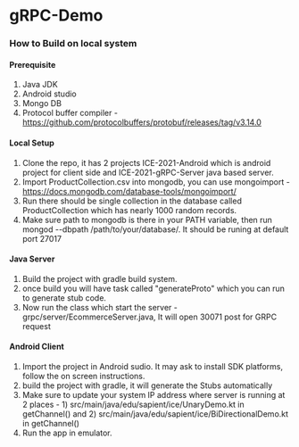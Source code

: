 # gRPC-Demo
### How to Build on local system

#### Prerequisite
1. Java JDK
2. Android studio
3. Mongo DB
4. Protocol buffer compiler - https://github.com/protocolbuffers/protobuf/releases/tag/v3.14.0


#### Local Setup
1. Clone the repo, it has 2 projects ICE-2021-Android which is android project for client side and ICE-2021-gRPC-Server java based server.
2. Import ProductCollection.csv into mongodb, you can use mongoimport - https://docs.mongodb.com/database-tools/mongoimport/
3. Run there should be single collection in the database called ProductCollection which has nearly 1000 random records.
4. Make sure path to mongodb is there in your PATH variable, then run mongod --dbpath /path/to/your/database/. It should be runing at default port 27017

#### Java Server 

1. Build the project with gradle build system. 
2. once build you will have task called "generateProto" which you can run to generate stub code.
3. Now run the class which start the server - grpc/server/EcommerceServer.java, It will open 30071 post for GRPC request

#### Android Client

1. Import the project in Android sudio. It may ask to install SDK platforms, follow the on screen instructions.
2. build the project with gradle, it will generate the Stubs automatically
3. Make sure to update your system IP address where server is running at 2 places  - 1) src/main/java/edu/sapient/ice/UnaryDemo.kt in getChannel() and 2) src/main/java/edu/sapient/ice/BiDirectionalDemo.kt in getChannel()
3. Run the app in emulator.



